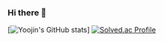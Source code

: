 ### Hi there 👋
[![Yoojin's GitHub stats](https://github-readme-stats.vercel.app/api?username=Jeon-Yoojin&show_icons=true&theme=tokyo-night)]
[![Solved.ac Profile](http://mazassumnida.wtf/api/v2/generate_badge?boj=emqlsfqcz12)](https://solved.ac/emqlsfqcz12/)
<!--
**Jeon-Yoojin/Jeon-Yoojin** is a ✨ _special_ ✨ repository because its `README.md` (this file) appears on your GitHub profile.

Here are some ideas to get you started:

- 🔭 I’m currently working on ...
- 🌱 I’m currently learning ...
- 👯 I’m looking to collaborate on ...
- 🤔 I’m looking for help with ...
- 💬 Ask me about ...
- 📫 How to reach me: ...
- 😄 Pronouns: ...
- ⚡ Fun fact: ...
-->
